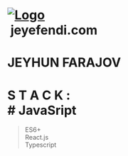 # [![Logo](https://github.com/jeyefendi/jeyefendi/blob/main/public/favicon.ico)](https://jeyefendi.com)<br> jeyefendi.com<br>
# JEYHUN FARAJOV
# S T A C K : <br># JavaSript
>ES6+<br>
>React.js<br>
>Typescript<br>

# 

